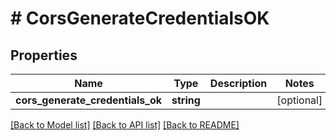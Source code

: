 # # CorsGenerateCredentialsOK

## Properties

| Name                             | Type       | Description | Notes      |
| -------------------------------- | ---------- | ----------- | ---------- |
| **cors_generate_credentials_ok** | **string** |             | [optional] |

[[Back to Model list]](../../README.md#models) [[Back to API list]](../../README.md#endpoints) [[Back to README]](../../README.md)
